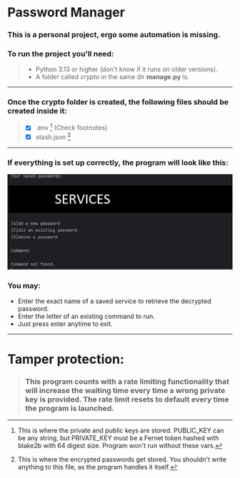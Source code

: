 # Password Manager
### This is a personal project, ergo some automation is missing.
### To run the project you'll need:
>- Python 3.13 or higher (don't know if it runs on older versions).
>- A folder called *crypto* in the same dir **manage.py** is.
---
### Once the crypto folder is created, the following files should be created inside it:
>- [X] .env [^1] (Check footnotes)
>- [X] stash.json [^2]
---
### If everything is set up correctly, the program will look like this:
![Main Menu](images/menu.png)
### You may:
+ Enter the exact name of a saved service to retrieve the decrypted password.
+ Enter the letter of an existing command to run.
+ Just press enter anytime to exit.
---
# Tamper protection:
>### This program counts with a rate limiting functionality that will increase the waiting time every time a wrong private key is provided. The rate limit resets to default every time the program is launched.

[^1]: This is where the private and public keys are stored. PUBLIC_KEY can be any string, but PRIVATE_KEY must be a Fernet token hashed with blake2b with 64 digest size. Program won't run without these vars.
[^2]: This is where the encrypted passwords get stored. You shouldn't write anything to this file, as the program handles it itself.